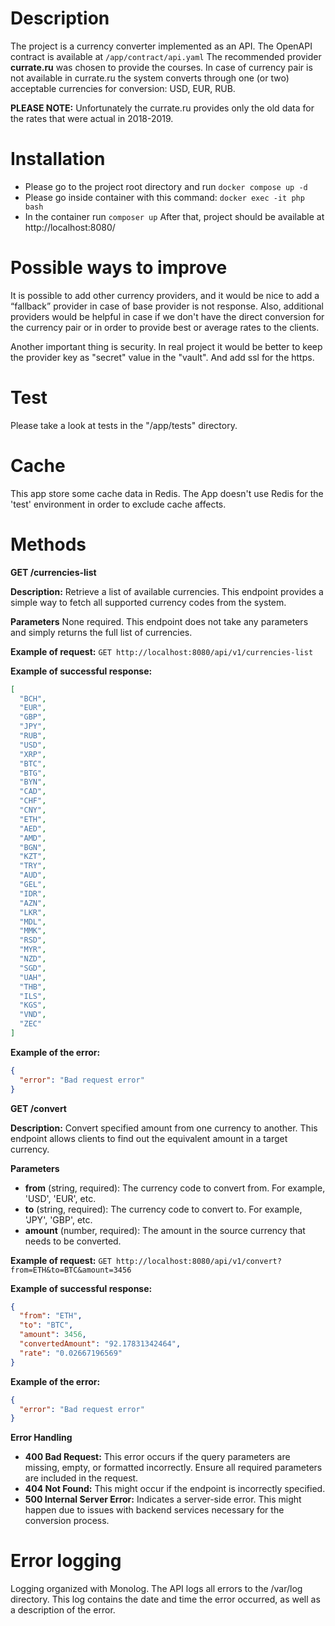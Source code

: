 # Description
The project is a currency converter implemented as an API. The OpenAPI contract is available at `/app/contract/api.yaml`
The recommended provider **currate.ru** was chosen to provide the courses. 
In case of currency pair is not available in currate.ru the system converts through one (or two) acceptable currencies for conversion: USD, EUR, RUB.

**PLEASE NOTE:** Unfortunately the currate.ru provides only the old data for the rates that were actual in 2018-2019.

# Installation
- Please go to the project root directory and run `docker compose up -d`
- Please go inside container with this command: `docker exec -it php bash`
- In the container run `composer up`
After that, project should be available at http://localhost:8080/


# Possible ways to improve 
It is possible to add other currency providers, and it would be nice to add a “fallback” provider in case of base provider is not response. 
Also, additional providers would be helpful in case if we don't have the direct conversion for the currency pair or in order to provide best or average rates to the clients.

Another important thing is security. In real project it would be better to keep the provider key as "secret" value in the "vault". 
And add ssl for the https. 

# Test
Please take a look at tests in the "/app/tests" directory.

# Cache
This app store some cache data in Redis. 
The App doesn't use Redis for the 'test' environment in order to exclude cache affects.  

# Methods
**GET /currencies-list**

**Description:** Retrieve a list of available currencies. This endpoint provides a simple way to fetch all supported currency codes from the system.

**Parameters**
None required. This endpoint does not take any parameters and simply returns the full list of currencies.

**Example of request:**
`GET http://localhost:8080/api/v1/currencies-list`

**Example of successful response:**
```json
[
  "BCH",
  "EUR",
  "GBP",
  "JPY",
  "RUB",
  "USD",
  "XRP",
  "BTC",
  "BTG",
  "BYN",
  "CAD",
  "CHF",
  "CNY",
  "ETH",
  "AED",
  "AMD",
  "BGN",
  "KZT",
  "TRY",
  "AUD",
  "GEL",
  "IDR",
  "AZN",
  "LKR",
  "MDL",
  "MMK",
  "RSD",
  "MYR",
  "NZD",
  "SGD",
  "UAH",
  "THB",
  "ILS",
  "KGS",
  "VND",
  "ZEC"
]
```

**Example of the error:**
```json
{
  "error": "Bad request error"
}
```

**GET /convert**

**Description:** Convert specified amount from one currency to another. This endpoint allows clients to find out the equivalent amount in a target currency.

**Parameters**
- **from** (string, required): The currency code to convert from. For example, 'USD', 'EUR', etc.
- **to** (string, required): The currency code to convert to. For example, 'JPY', 'GBP', etc.
- **amount** (number, required): The amount in the source currency that needs to be converted.

**Example of request:**
`GET http://localhost:8080/api/v1/convert?from=ETH&to=BTC&amount=3456`

**Example of successful response:**
```json
{
  "from": "ETH",
  "to": "BTC",
  "amount": 3456,
  "convertedAmount": "92.17831342464",
  "rate": "0.02667196569"
}
```

**Example of the error:**
```json
{
  "error": "Bad request error"
}
```

**Error Handling**
- **400 Bad Request:** This error occurs if the query parameters are missing, empty, or formatted incorrectly. Ensure all required parameters are included in the request.
- **404 Not Found:** This might occur if the endpoint is incorrectly specified.
- **500 Internal Server Error:** Indicates a server-side error. This might happen due to issues with backend services necessary for the conversion process.

# Error logging
Logging organized with Monolog. The API logs all errors to the /var/log directory. This log contains the date and time the error occurred, as well as a description of the error.